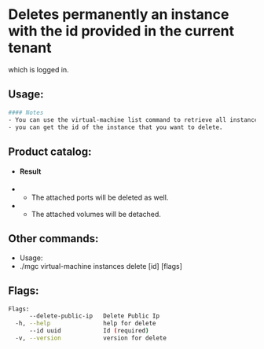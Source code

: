 # Deletes permanently an instance with the id provided in the current tenant
which is logged in.

## Usage:
```bash
#### Notes
- You can use the virtual-machine list command to retrieve all instances, so
- you can get the id of the instance that you want to delete.
```

## Product catalog:
- #### Result
- - The attached ports will be deleted as well.</li>
- - The attached volumes will be detached.</li>

## Other commands:
- Usage:
- ./mgc virtual-machine instances delete [id] [flags]

## Flags:
```bash
Flags:
      --delete-public-ip   Delete Public Ip
  -h, --help               help for delete
      --id uuid            Id (required)
  -v, --version            version for delete
```

